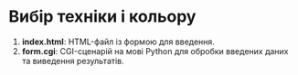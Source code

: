 # Вибір техніки і кольору

1. **index.html**: HTML-файл із формою для введення.
2. **form.cgi**: CGI-сценарій на мові Python для обробки введених даних та виведення результатів.
